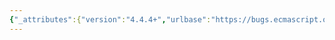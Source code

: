 ```yaml
---
{"_attributes":{"version":"4.4.4+","urlbase":"https://bugs.ecmascript.org/","maintainer":"dherman@mozilla.com"},"bug":{"bug_id":3637,"creation_ts":"2015-01-23 14:43:00 -0800","short_desc":"19.2.1.1.1 CreateDynamicFunction: Missing parameter productions for generator FormalParameters","delta_ts":"2015-02-02 18:38:52 -0800","product":"Draft for 6th Edition","component":"technical issue","version":"Rev 31: January 15, 2015 Draft","rep_platform":"All","op_sys":"All","bug_status":"RESOLVED","resolution":"FIXED","priority":"Normal","bug_severity":"normal","everconfirmed":true,"reporter":{"uid":"andrebargull","name":"André Bargull"},"assigned_to":{"uid":"allen","name":"Allen Wirfs-Brock"},"long_desc":[{"commentid":11648,"comment_count":0,"who":{"uid":"andrebargull","name":"André Bargull"},"bug_when":"2015-01-23 14:43:59 -0800","thetext":"19.2.1.1.1 RuntimeSemantics: CreateDynamicFunction(constructor, newTarget, kind, args)\n\nFormalParameters in step 11 need the [Yield,GeneratorParameter] parameter productions if `kind` is \"generator\"."},{"commentid":11695,"comment_count":1,"who":{"uid":"allen","name":"Allen Wirfs-Brock"},"bug_when":"2015-01-23 16:17:57 -0800","thetext":"fixed in rev32 editor's draft"},{"commentid":11953,"comment_count":2,"who":{"uid":"allen","name":"Allen Wirfs-Brock"},"bug_when":"2015-02-02 18:38:52 -0800","thetext":"fixed in rev32 draft"}]}}
---
```

